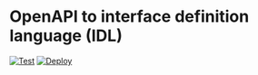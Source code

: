 # OpenAPI to interface definition language (IDL)

[![Test](https://github.com/nexys-system/openapi-to-idl/actions/workflows/test.yml/badge.svg)](https://github.com/nexys-system/openapi-to-idl/actions/workflows/test.yml)
[![Deploy](https://github.com/nexys-system/openapi-to-idl/actions/workflows/deploy.yml/badge.svg)](https://github.com/nexys-system/openapi-to-idl/actions/workflows/deploy.yml)

